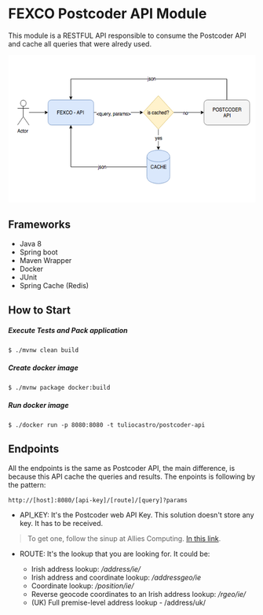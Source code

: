 
# FEXCO Postcoder API Module

This module is a RESTFUL API responsible to consume the Postcoder API and cache all queries that were alredy used.

<img src="../readme-files/api-flow.png"  alt="API-FLOW" height="300px">

## Frameworks

- Java 8
- Spring boot 
- Maven Wrapper
- Docker
- JUnit
- Spring Cache (Redis)

## How to Start

##### Execute Tests and Pack application

    $ ./mvnw clean build 
    
##### Create docker image

    $ ./mvnw package docker:build
    
##### Run docker image

    $ ./docker run -p 8080:8080 -t tuliocastro/postcoder-api

## Endpoints

All the endpoints is the same as Postcoder API, the main difference, is because this API cache the queries and results. The enpoints is following by the pattern:

    http://[host]:8080/[api-key]/[route]/[query]?params


- API_KEY: It's the Postcoder web API Key. This solution doesn't store any key. It has to be received.

> To get one, follow the sinup at Allies Computing. [In this link](https://www.alliescomputing.com/postcoder/sign-up).

- ROUTE: It's the lookup that you are looking for. It could be:
    
    - Irish address lookup: */address/ie/*
    - Irish address and coordinate lookup: */addressgeo/ie*
    - Coordinate lookup: */position/ie/*
    - Reverse geocode coordinates to an Irish address lookup: */rgeo/ie/*
    - (UK) Full premise-level address lookup - /address/uk/
    
    